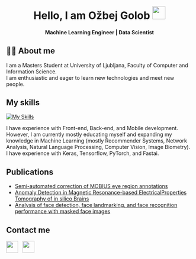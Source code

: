 <h1 align="center">Hello, I am Ožbej Golob <img src="https://media.giphy.com/media/hvRJCLFzcasrR4ia7z/giphy.gif" width="35"></h1>
<h4 align="center">Machine Learning Engineer | Data Scientist </h4>

## :sassy_man: About me
I am a Masters Student at University of Ljubljana, Faculty of Computer and Information Science.  
I am enthusiastic and eager to learn new technologies and meet new people.

## My skills
[![My Skills](https://skillicons.dev/icons?i=js,html,css,react,python,mysql,postgresql,php,java,nodejs,docker,kubernetes,github,gitlab,pytorch)](https://skillicons.dev)

I have experience with Front-end, Back-end, and Mobile development.  
However, I am currently mostly educating myself and expanding my knowledge in Machine Learning (mostly Recommender Systems, Network Analysis, Natural Language Processing, Computer Vision, Image Biometry). I have experience with Keras, Tensorflow, PyTorch, and Fastai.

## Publications
- [Semi-automated correction of MOBIUS eye region annotations](https://erk.fe.uni-lj.si/2020/papers/golob(semi_automated_correction).pdf)
- [Anomaly Detection in Magnetic Resonance-based ElectricalProperties Tomography of in silico Brains](http://library.ijs.si/Stacks/Proceedings/InformationSociety/2021/IS2021_Volume_A.pdf#page=29)
- [Analysis of face detection, face landmarking, and face recognition performance with masked face images](https://arxiv.org/abs/2207.06478)  

## Contact me
<a href = 'https://www.linkedin.com/in/ozbejgolob/'> <img width = '32px' align= 'center' src="https://raw.githubusercontent.com/rahulbanerjee26/githubAboutMeGenerator/main/icons/linked-in-alt.svg"/></a>
&nbsp;
<a href = 'https://www.github.com/ozbej'> <img width = '32px' align= 'center' src="https://raw.githubusercontent.com/rahulbanerjee26/githubAboutMeGenerator/main/icons/github.svg"/></a>







